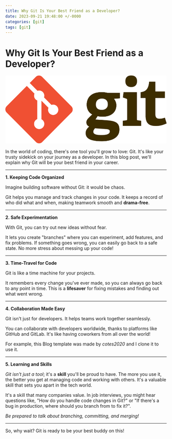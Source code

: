 ```yaml
---
title: Why Git Is Your Best Friend as a Developer? 
date: 2023-09-21 19:48:00 +/-0000
categories: [git]
tags: [git]
---
```

# Why Git Is Your Best Friend as a Developer?
![git](/assets/img/img.png)

In the world of coding, there's one tool you'll grow to love: Git. It's like your trusty sidekick on your journey as a developer. In this blog post, we'll explain why Git will be your best friend in your career.

_____________________________
**1. Keeping Code Organized**

Imagine building software without Git: it would be chaos.

Git helps you manage and track changes in your code. It keeps a record of who did what and when, making teamwork smooth and **drama-free**.
_____

**2. Safe Experimentation**

With Git, you can try out new ideas without fear. 

It lets you create "branches" where you can experiment, add features, and fix problems. If something goes wrong, you can easily go back to a safe state. No more stress about messing up your code!
____
**3. Time-Travel for Code**

Git is like a time machine for your projects.

It remembers every change you've ever made, so you can always go back to any point in time. This is a **lifesaver** for fixing mistakes and finding out what went wrong.
____
**4. Collaboration Made Easy**

Git isn't just for developers. It helps teams work together seamlessly.

You can collaborate with developers worldwide, thanks to platforms like GitHub and GitLab. It's like having coworkers from all over the world!

For example, this Blog template was made by *cotes2020* and I clone it to use it.
____
**5. Learning and Skills**

*Git isn't just a tool*; it's a **skill** you'll be proud to have. 
The more you use it, the better you get at managing code and working with others. It's a valuable skill that sets you apart in the tech world. 

It's a skill that many companies value. In job interviews, you might hear questions like, "How do you handle code changes in Git?" or "If there's a bug in production, where should you branch from to fix it?".

*Be prepared to talk about branching, committing, and merging!*

_______________________
So, why wait? Git is ready to be your best buddy on this!

